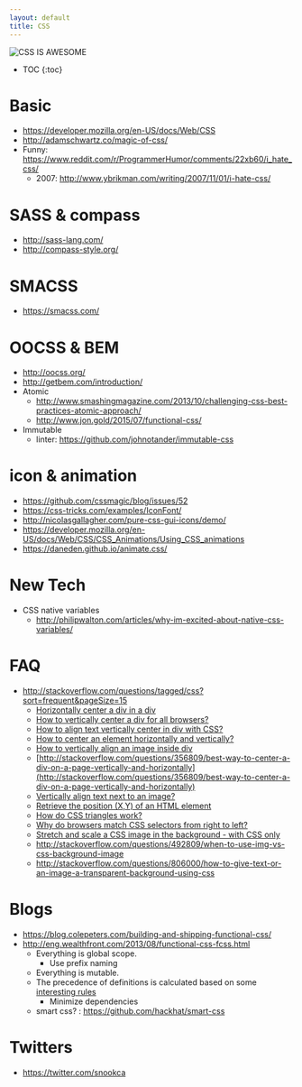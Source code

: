 ```yaml
---
layout: default
title: CSS
---
```


![CSS IS AWESOME](http://i.imgur.com/OOHAWsb.jpg)

* TOC
{:toc}

# Basic
- <https://developer.mozilla.org/en-US/docs/Web/CSS>
- <http://adamschwartz.co/magic-of-css/>
- Funny: <https://www.reddit.com/r/ProgrammerHumor/comments/22xb60/i_hate_css/>
  - 2007: <http://www.ybrikman.com/writing/2007/11/01/i-hate-css/>

# SASS & compass
- <http://sass-lang.com/>
- <http://compass-style.org/>

# SMACSS
- <https://smacss.com/>

# OOCSS & BEM
- <http://oocss.org/>
- <http://getbem.com/introduction/>
- Atomic
  - <http://www.smashingmagazine.com/2013/10/challenging-css-best-practices-atomic-approach/>
  - <http://www.jon.gold/2015/07/functional-css/>
- Immutable
  - linter: <https://github.com/johnotander/immutable-css>

# icon & animation
- <https://github.com/cssmagic/blog/issues/52>
- <https://css-tricks.com/examples/IconFont/>
- <http://nicolasgallagher.com/pure-css-gui-icons/demo/>
- <https://developer.mozilla.org/en-US/docs/Web/CSS/CSS_Animations/Using_CSS_animations>
- <https://daneden.github.io/animate.css/>

# New Tech
- CSS native variables
  - <http://philipwalton.com/articles/why-im-excited-about-native-css-variables/>

# FAQ
- <http://stackoverflow.com/questions/tagged/css?sort=frequent&pageSize=15>
  - [Horizontally center a div in a div](http://stackoverflow.com/questions/114543/horizontally-center-a-div-in-a-div)
  - [How to vertically center a div for all browsers?](http://stackoverflow.com/questions/396145/how-to-vertically-center-a-div-for-all-browsers)
  - [How to align text vertically center in div with CSS?](http://stackoverflow.com/questions/8865458/how-to-align-text-vertically-center-in-div-with-css)
  - [How to center an element horizontally and vertically?](http://stackoverflow.com/questions/19461521/how-to-center-an-element-horizontally-and-vertically)
  - [How to vertically align an image inside div](http://stackoverflow.com/questions/7273338/how-to-vertically-align-an-image-inside-div)
  - [http://stackoverflow.com/questions/356809/best-way-to-center-a-div-on-a-page-vertically-and-horizontally](http://stackoverflow.com/questions/356809/best-way-to-center-a-div-on-a-page-vertically-and-horizontally)
  - [Vertically align text next to an image?](http://stackoverflow.com/questions/489340/vertically-align-text-next-to-an-image)
  - [Retrieve the position (X,Y) of an HTML element](http://stackoverflow.com/questions/442404/retrieve-the-position-x-y-of-an-html-element)
  - [How do CSS triangles work?](http://stackoverflow.com/questions/7073484/how-do-css-triangles-work)
  - [Why do browsers match CSS selectors from right to left?](http://stackoverflow.com/questions/5797014/why-do-browsers-match-css-selectors-from-right-to-left)
  - [Stretch and scale a CSS image in the background - with CSS only](http://stackoverflow.com/questions/1150163/stretch-and-scale-a-css-image-in-the-background-with-css-only)
  - <http://stackoverflow.com/questions/492809/when-to-use-img-vs-css-background-image>
  - <http://stackoverflow.com/questions/806000/how-to-give-text-or-an-image-a-transparent-background-using-css>

# Blogs
- <https://blog.colepeters.com/building-and-shipping-functional-css/>
- <http://eng.wealthfront.com/2013/08/functional-css-fcss.html>
  - Everything is global scope.
    - Use prefix naming
  - Everything is mutable.
  - The precedence of definitions is calculated based on some [interesting rules](http://www.w3.org/TR/css3-selectors/#specificity)
    - Minimize dependencies
  - smart css? : <https://github.com/hackhat/smart-css>

# Twitters
- <https://twitter.com/snookca>
